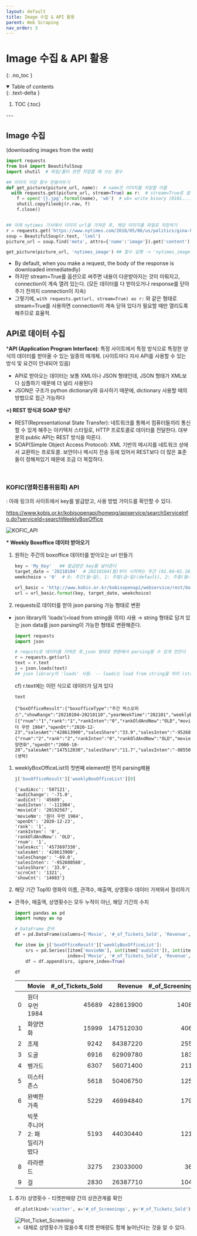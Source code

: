 ```yaml
---
layout: default
title: Image 수집 & API 활용
parent: Web Scraping
nav_order: 3
---
```


# Image 수집 & API 활용
{: .no_toc }
<br/>

<details open markdown="block">
  <summary>
    Table of contents
  </summary>
  {: .text-delta }


1. TOC
{:toc}
</details>
---

## Image 수집
(downloading images from the web)

```python
import requests
from bs4 import BeautifulSoup
import shutil  # 파일/폴터 관련 작업할 때 쓰는 함수

## 이미지 저장 함수 만들어두기
def get_picture(picture_url, name):  # name은 이미지를 저장할 이름
  with requests.get(picture_url, stream=True) as r:  # stream=True로 설정하면 connection이 계속 열려 있는다
    f = open('{}.jpg'.format(name), 'wb')  # wb= write binary (0101...)
    shutil.copyfileobj(r.raw, f)
    f.close()


## 아래 nytimes 기사에서 이미지 url을 가져온 후, 해당 이미지를 파일로 저장하기
r = requests.get('https://www.nytimes.com/2018/05/06/us/politics/gina-haspel-cia.html')
soup = BeautifulSoup(r.text, 'lxml')
picture_url = soup.find('meta', attrs={'name':'image'}).get('content')  # 기사 속 이미지 url을 가져온다

get_picture(picture_url, 'nytimes_image') ## 함수 실행 -> 'nytimes_image.jpg'라는 이름으로 이미지 저장
```
- By default, when you make a request, the body of the response is downloaded immediatedly)
- 하지만 stream=True를 옵션으로 써주면 내용이 다운받아지는 것이 미뤄지고, connection이 계속 열려 있는다. (모든 데이터를 다 받아오거나 response를 닫아주기 전까지 connection이 지속)
- 그렇기에, `with requests.get(url, stream=True) as r:` 와 같은 형태로 stream=True를 사용하면 connection이 계속 닫혀 있다가 필요할 때만 열리도록 해주므로 효율적.


## API로 데이터 수집
***API (Application Program Interface)**: 특정 사이트에서 특정 방식으로 특정한 양식의 데이터를 받아올 수 있는 일종의 매개체. (사이트마다 자사 API를 사용할 수 있는 방식 및 요건이 안내되어 있음)
- API로 받아오는 데이터는 보통 XML이나 JSON 형태인데, JSON 형태가 XML보다 심플하기 때문에 더 널리 사용된다
- JSON은 구조가 python dictionary와 유사하기 때문에, dictionary 사용할 때의 방법으로 접근 가능하다

**+) REST 방식과 SOAP 방식?**
- REST(Representational State Transfer): 네트워크를 통해서 컴퓨터들끼리 통신할 수 있게 해주는 아키텍처 스타일로, HTTP 프로토콜로 데이터를 전달한다. 대부분의 public API는 REST 방식을 따른다.
- SOAP(Simple Object Access Protocol): XML 기반의 메시지를 네트워크 상에서 교환하는 프로토콜. 보안이나 메시지 전송 등에 있어서 REST보다 더 많은 표준들이 정해져있기 때문에 조금 더 복잡하다. 


<br/>

### KOFIC(영화진흥위원회) API
: 아래 링크의 사이트에서 key를 발급받고, 사용 방법 가이드를 확인할 수 있다.
<br/>

<a href="https://www.kobis.or.kr/kobisopenapi/homepg/apiservice/searchServiceInfo.do?serviceId=searchWeeklyBoxOffice" target="_blank">https://www.kobis.or.kr/kobisopenapi/homepg/apiservice/searchServiceInfo.do?serviceId=searchWeeklyBoxOffice</a>

![KOFIC_API](../../../assets/images/api/kofic_api.jpg)

**\* Weekly Boxoffice 데이터 받아오기**
1. 원하는 주간의 boxoffice 데이터를 받아오는 url 만들기
    ```python
    key = 'My_Key'   ## 발급받은 key를 넣어준다
    target_date = '20210104'  # 20210104(월)부터 시작하는 주간 (01.04~01.10)
    weekchoice = '0'  # 0: 주간(월~일), 1: 주말(금~일)(default), 2: 주중(월~목)

    url_basic = 'http://www.kobis.or.kr/kobisopenapi/webservice/rest/boxoffice/searchWeeklyBoxOfficeList.json?key={}&targetDt={}&weekGb={}'
    url = url_basic.format(key, target_date, weekchoice)
    ```

1. requests로 데이터를 받아 json parsing 가능 형태로 변환
- json library의 'loads'(=load from string을 의미) 사용 → string 형태로 담겨 있는 json data를 json parsing이 가능한 형태로 변환해준다.

    ```python
    import requests
    import json

    # requsts로 데이터를 가여온 후,json 형태로 변환해서 parsing할 수 있게 만든다
    r = requests.get(url)
    text = r.text
    j = json.loads(text)    
    ## json library의 'loads' 사용. -- loads는 load from string을 의미 (string 형태로 담겨 있는 json data를 json parsing이 가능한 형태로 변환)
    ```

    cf) r.text에는 이런 식으로 데이터가 담겨 있다
    ```python
    text
    ```
    ```
    {"boxOfficeResult":{"boxofficeType":"주간 박스오피스","showRange":"20210104~20210110","yearWeekTime":"202101","weeklyBoxOfficeList":[{"rnum":"1","rank":"1","rankInten":"0","rankOldAndNew":"OLD","movieCd":"20192567","movieNm":"원더 우먼 1984","openDt":"2020-12-23","salesAmt":"428613900","salesShare":"33.9","salesInten":"-952680560","salesChange":"-69.0","salesAcc":"4573697330","audiCnt":"45689","audiInten":"-111904","audiChange":"-71.0","audiAcc":"507121","scrnCnt":"1321","showCnt":"14083"},{"rnum":"2","rank":"2","rankInten":"0","rankOldAndNew":"OLD","movieCd":"20040725","movieNm":"화양연화","openDt":"2000-10-20","salesAmt":"147512030","salesShare":"11.7","salesInten":"-88550420","salesChange":"-37.5","salesAcc":"654243280","audiCnt":"15999","audiInten":"-11936","audiChange":"-42.7","audiAcc":"75797","scrnCnt":"447","showCnt":"4064"}, (생략)
    ```
1. weeklyBoxOfficeList의 첫번째 element만 먼저 parsing해봄
    ```python
    j['boxOfficeResult']['weeklyBoxOfficeList'][0]
    ```
    ```
    {'audiAcc': '507121',
    'audiChange': '-71.0',
    'audiCnt': '45689',
    'audiInten': '-111904',
    'movieCd': '20192567',
    'movieNm': '원더 우먼 1984',
    'openDt': '2020-12-23',
    'rank': '1',
    'rankInten': '0',
    'rankOldAndNew': 'OLD',
    'rnum': '1',
    'salesAcc': '4573697330',
    'salesAmt': '428613900',
    'salesChange': '-69.0',
    'salesInten': '-952680560',
    'salesShare': '33.9',
    'scrnCnt': '1321',
    'showCnt': '14083'}
    ```

1. 해당 기간 Top10 영화의 이름, 관객수, 매출액, 상영횟수 데이터 가져와서 정리하기
- 관객수, 매출액, 상영횟수는 모두 누적이 아닌, 해당 기간의 수치

    ```python
    import pandas as pd
    import numpy as np

    # DataFrame 준비
    df = pd.DataFrame(columns=['Movie', '#_of_Tickets_Sold', 'Revenue', '#_of_Screenings'])

    for item in j['boxOfficeResult']['weeklyBoxOfficeList']:
        srs = pd.Series([item['movieNm'], int(item['audiCnt']), int(item['salesAmt']), int(item['showCnt'])], 
                        index=['Movie', '#_of_Tickets_Sold', 'Revenue', '#_of_Screenings'])
        df = df.append(srs, ignore_index=True)

    df
    ```

    <div class="code-example" markdown="1">

    |    | Movie                       |   #_of_Tickets_Sold |   Revenue |   #_of_Screenings |
    |---:|:----------------------------|--------------------:|----------:|------------------:|
    |  0 | 원더 우먼 1984              |               45689 | 428613900 |             14083 |
    |  1 | 화양연화                    |               15999 | 147512030 |              4064 |
    |  2 | 조제                        |                9242 |  84387220 |              2559 |
    |  3 | 도굴                        |                6916 |  62909780 |              1831 |
    |  4 | 뱅가드                      |                6307 |  56071400 |              2116 |
    |  5 | 미스터 존스                 |                5618 |  50406750 |              1258 |
    |  6 | 완벽한 가족                 |                5229 |  46994840 |              1793 |
    |  7 | 빅풋 주니어2: 패밀리가 떴다 |                5193 |  44030440 |              1218 |
    |  8 | 라라랜드                    |                3275 |  23033000 |               368 |
    |  9 | 걸                          |                2830 |  26387710 |              1046 |

    </div>


1. 추가) 상영횟수 - 티켓판매량 간의 상관관계를 확인
    ```python
    df.plot(kind='scatter', x='#_of_Screenings', y='#_of_Tickets_Sold')
    ```
    ![Plot_Ticket_Screening](../../../assets/images/api/ticket_screening.png)
    - 대체로 상영횟수가 많을수록 티켓 판매량도 함께 늘어난다는 것을 알 수 있다.

